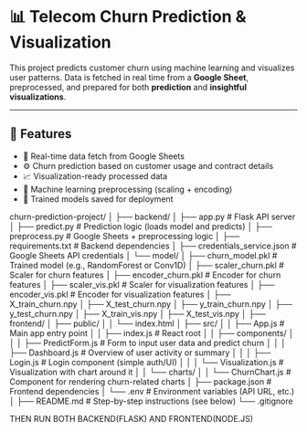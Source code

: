 # 📊 Telecom Churn Prediction & Visualization

This project predicts customer churn using machine learning and visualizes user patterns. Data is fetched in real time from a **Google Sheet**, preprocessed, and prepared for both **prediction** and **insightful visualizations**.

---

## 🚀 Features

- 🔗 Real-time data fetch from Google Sheets
- ⚙️ Churn prediction based on customer usage and contract details
- 📈 Visualization-ready processed data
- 🧠 Machine learning preprocessing (scaling + encoding)
- 🔐 Trained models saved for deployment

churn-prediction-project/
│
├── backend/
│   ├── app.py                        # Flask API server
│   ├── predict.py                    # Prediction logic (loads model and predicts)
│   ├── preprocess.py                 # Google Sheets + preprocessing logic
│   ├── requirements.txt              # Backend dependencies
│   ├── credentials_service.json      # Google Sheets API credentials
│   └── model/
│       ├── churn_model.pkl           # Trained model (e.g., RandomForest or Conv1D)
│       ├── scaler_churn.pkl          # Scaler for churn features
│       ├── encoder_churn.pkl         # Encoder for churn features
│       ├── scaler_vis.pkl            # Scaler for visualization features
│       ├── encoder_vis.pkl           # Encoder for visualization features
│       ├── X_train_churn.npy
│       ├── X_test_churn.npy
│       ├── y_train_churn.npy
│       ├── y_test_churn.npy
│       ├── X_train_vis.npy
│       ├── X_test_vis.npy
│
├── frontend/
│   ├── public/
│   │   └── index.html
│   ├── src/
│   │   ├── App.js                    # Main app entry point
│   │   ├── index.js                  # React root
│   │   ├── components/
│   │   │   ├── PredictForm.js        # Form to input user data and predict churn
│   │   │   ├── Dashboard.js          # Overview of user activity or summary
│   │   │   ├── Login.js              # Login component (simple auth/UI)
│   │   │   └── Visualization.js      # Visualization with chart around it
│   │   └── charts/
│   │       └── ChurnChart.js         # Component for rendering churn-related charts
│   ├── package.json                  # Frontend dependencies
│   └── .env                          # Environment variables (API URL, etc.)
│
├── README.md                         # Step-by-step instructions (see below)
└── .gitignore


THEN RUN BOTH BACKEND(FLASK) AND FRONTEND(NODE.JS)





